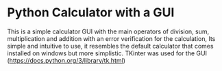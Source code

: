 # Python Calculator with a GUI
This is a simple calculator GUI with the main operators of division, sum, multiplication and addition with an error verification for the calculation,
Its simple and intuitive to use, it resembles the default calculator that comes installed on windows but more simplistic.
TKinter was used for the GUI (https://docs.python.org/3/library/tk.html)
